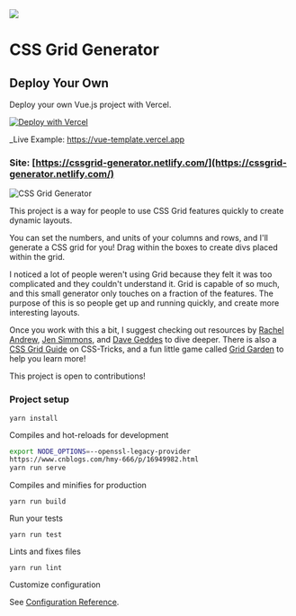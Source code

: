 <a href="https://www.netlify.com">
  <img src="https://www.netlify.com/img/global/badges/netlify-color-accent.svg"/>
</a>

# CSS Grid Generator

## Deploy Your Own

Deploy your own Vue.js project with Vercel.

[![Deploy with Vercel](https://vercel.com/button)](https://vercel.com/new/clone?repository-url=https://github.com/ClearLove443/css-grid-generator/blob/master&template=vue)

_Live Example: <https://vue-template.vercel.app>

### Site: [https://cssgrid-generator.netlify.com/](https://cssgrid-generator.netlify.com/)

![CSS Grid Generator](https://s3-us-west-2.amazonaws.com/s.cdpn.io/28963/og-cssgrid.jpg)

This project is a way for people to use CSS Grid features quickly to create dynamic layouts.

You can set the numbers, and units of your columns and rows, and I'll generate a CSS grid for you! Drag within the boxes to create divs placed within the grid.

I noticed a lot of people weren't using Grid because they felt it was too complicated and they couldn't understand it. Grid is capable of so much, and this small generator only touches on a fraction of the features. The purpose of this is so people get up and running quickly, and create more interesting layouts.

Once you work with this a bit, I suggest checking out resources by [Rachel Andrew](https://twitter.com/rachelandrew), [Jen Simmons](https://twitter.com/jensimmons), and [Dave Geddes](https://twitter.com/geddski) to dive deeper. There is also a [CSS Grid Guide](https://css-tricks.com/snippets/css/complete-guide-grid/) on CSS-Tricks, and a fun little game called [Grid Garden](https://cssgridgarden.com/) to help you learn more!

This project is open to contributions!

### Project setup

```
yarn install
```

Compiles and hot-reloads for development

```sh
export NODE_OPTIONS=--openssl-legacy-provider
https://www.cnblogs.com/hmy-666/p/16949982.html
yarn run serve
```

Compiles and minifies for production

```
yarn run build
```

Run your tests

```
yarn run test
```

Lints and fixes files

```
yarn run lint
```

Customize configuration

See [Configuration Reference](https://cli.vuejs.org/config/).
